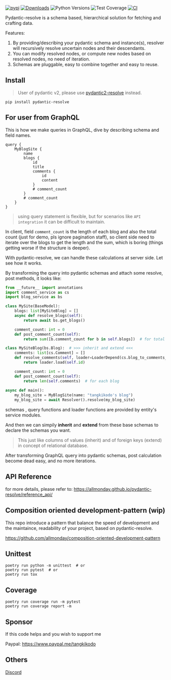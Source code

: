 [![pypi](https://img.shields.io/pypi/v/pydantic-resolve.svg)](https://pypi.python.org/pypi/pydantic-resolve)
[![Downloads](https://static.pepy.tech/personalized-badge/pydantic-resolve?period=month&units=abbreviation&left_color=grey&right_color=orange&left_text=Downloads)](https://pepy.tech/project/pydantic-resolve)
![Python Versions](https://img.shields.io/pypi/pyversions/pydantic-resolve)
![Test Coverage](https://img.shields.io/endpoint?url=https://gist.githubusercontent.com/allmonday/6f1661c6310e1b31c9a10b0d09d52d11/raw/covbadge.json)
[![CI](https://github.com/allmonday/pydantic_resolve/actions/workflows/ci.yml/badge.svg)](https://github.com/allmonday/pydantic_resolve/actions/workflows/ci.yml)

Pydantic-resolve is a schema based, hierarchical solution for fetching and crafting data.

Features:

1. By providing/describing your pydantic schema and instance(s), resolver will recursively resolve uncertain nodes and their descendants.
2. You can modify resolved nodes, or compute new nodes based on resolved nodes, no need of iteration.
3. Schemas are pluggable, easy to combine together and easy to reuse.


## Install

> User of pydantic v2, please use [pydantic2-resolve](https://github.com/allmonday/pydantic2-resolve) instead.

```shell
pip install pydantic-resolve
```


## For user from GraphQL

This is how we make queries in GraphQL, dive by describing schema and field names.

```gql
query {
    MyBlogSite {
        name
        blogs {
            id
            title
            comments {
                id
                content
            }
            # comment_count
        }
        # comment_count
    }
}
```

> using query statement is flexible, but for scenarios like `API integration` it can be difficult to maintain.

In client, field `comment_count` is the length of each blog and also the total count (just for demo, pls ignore pagination staff), so client side need to iterate over the blogs to get the length and the sum, which is boring (things getting worse if the structure is deeper).

With pydantic-resolve, we can handle these calculations at server side. Let see how it works.

By transforming the query into pydantic schemas and attach some resolve, post methods, it looks like:


```python
from __future__ import annotations
import comment_service as cs
import blog_service as bs

class MySite(BaseModel):
    blogs: list[MySiteBlog] = []
    async def resolve_blogs(self):
        return await bs.get_blogs()

    comment_count: int = 0
    def post_comment_count(self):
        return sum([b.comment_count for b in self.blogs])  # for total

class MySiteBlog(bs.Blog):  # >>> inherit and extend <<<
    comments: list[cs.Comment] = []
    def resolve_comments(self, loader=LoaderDepend(cs.blog_to_comments_loader)):
        return loader.load(self.id)

    comment_count: int = 0
    def post_comment_count(self):
        return len(self.comments)  # for each blog
        
async def main():
    my_blog_site = MyBlogSite(name: "tangkikodo's blog")
    my_blog_site = await Resolver().resolve(my_blog_site)
```

schemas , query functions and loader functions are provided by entity's service modules. 

And then we can simpily **inherit** and **extend** from these base schemas to declare the schemas you want.

> This just like columns of values (inherit) and of foreign keys (extend) in concept of relational database.

After transforming GraphQL query into pydantic schemas, post calculation become dead easy, and no more iterations.


## API Reference
for more details, please refer to: https://allmonday.github.io/pydantic-resolve/reference_api/

## Composition oriented development-pattern (wip)

This repo introduce a pattern that balance the speed of development and the maintaince, readability of your project, based on pydantic-resolve.

https://github.com/allmonday/composition-oriented-development-pattern


## Unittest

```shell
poetry run python -m unittest  # or
poetry run pytest  # or
poetry run tox
```

## Coverage

```shell
poetry run coverage run -m pytest
poetry run coverage report -m
```


## Sponsor

If this code helps and you wish to support me

Paypal: https://www.paypal.me/tangkikodo


## Others
[Discord](https://discord.com/channels/1197929379951558797/1197929379951558800)
